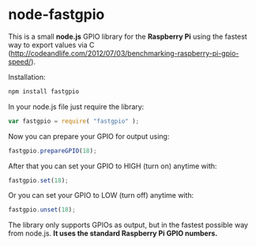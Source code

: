 node-fastgpio
==============

This is a small **node.js** GPIO library for the **Raspberry Pi** using the fastest way to export values via C (http://codeandlife.com/2012/07/03/benchmarking-raspberry-pi-gpio-speed/).


Installation:

```sh
npm install fastgpio
```

In your node.js file just require the library:
```js
var fastgpio = require( "fastgpio" );
```

Now you can prepare your GPIO for output using:
```js
fastgpio.prepareGPIO(18);
```

After that you can set your GPIO to HIGH (turn on) anytime with:
```js
fastgpio.set(18);
```

Or you can set your GPIO to LOW (turn off) anytime with:
```js
fastgpio.unset(18);
```

The library only supports GPIOs as output, but in the fastest possible way from node.js.
**It uses the standard Raspberry Pi GPIO numbers.**